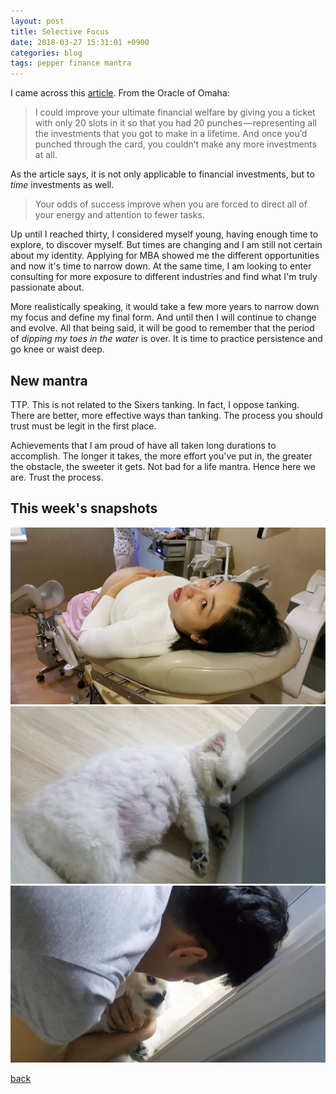 ```yaml
---
layout: post
title: Selective Focus
date: 2018-03-27 15:31:01 +0900
categories: blog
tags: pepper finance mantra
---
```


I came across this [article](https://medium.com/the-mission/warren-buffetts-20-slot-rule-how-to-simplify-your-life-and-maximize-your-results-760e7109ffe8). From the Oracle of Omaha:

> I could improve your ultimate financial welfare by giving you a ticket with only 20 slots in it so that you had 20 punches — representing all the investments that you got to make in a lifetime. And once you’d punched through the card, you couldn’t make any more investments at all.

As the article says, it is not only applicable to financial investments, but to *time* investments as well.

> Your odds of success improve when you are forced to direct all of your energy and attention to fewer tasks.

Up until I reached thirty, I considered myself young, having enough time to explore, to discover myself. But times are changing and I am still not certain about my identity. Applying for MBA showed me the different opportunities and now it's time to narrow down. At the same time, I am looking to enter consulting for more exposure to different industries and find what I'm truly passionate about.

More realistically speaking, it would take a few more years to narrow down my focus and define my final form. And until then I will continue to change and evolve. All that being said, it will be good to remember that the period of *dipping my toes in the water* is over. It is time to practice persistence and go knee or waist deep.

## New mantra

TTP. This is not related to the Sixers tanking. In fact, I oppose tanking. There are better, more effective ways than tanking. The process you should trust must be legit in the first place.

Achievements that I am proud of have all taken long durations to accomplish. The longer it takes, the more effort you've put in, the greater the obstacle, the sweeter it gets. Not bad for a life mantra. Hence here we are. Trust the process.

## This week's snapshots

![](/assets/img/1803/20180329-checkup.jpg "The day before")
![](/assets/img/1803/20180328-guarddog.jpg "Pepper guarding us")
![](/assets/img/1803/20180328-doghug.jpg "Can't resist hugging this doggie")

[back](/blog)
